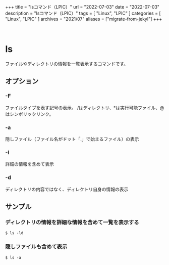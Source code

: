 +++
title = "lsコマンド（LPIC）"
url = "2022-07-03"
date = "2022-07-03"
description = "lsコマンド（LPIC）"
tags = [
  "Linux",
  "LPIC"
]
categories = [
  "Linux",
  "LPIC"
]
archives = "2021/07"
aliases = ["migrate-from-jekyl"]
+++

<br>

# ls

ファイルやディレクトリの情報を一覧表示するコマンドです。

## オプション

### -F

ファイルタイプを表す記号の表示。
/はディレクトリ、*は実行可能ファイル、@はシンボリックリンク。

### -a

隠しファイル（ファイル名がドット「.」で始まるファイル）の表示

### -l

詳細の情報を含めて表示

### -d

ディレクトリの内容ではなく、ディレクトリ自身の情報の表示

## サンプル

### ディレクトリの情報を詳細な情報を含めて一覧を表示する

```
$ ls -ld
```

### 隠しファイルも含めて表示

```
$ ls -a
```

